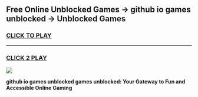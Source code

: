 
## Free Online Unblocked Games → github io games unblocked → Unblocked Games
<h3>
<a href="https://premium.freeplayer.one?title=github_io_games_unblocked&ref=21F">CLICK TO PLAY</a></h3>
<hr>

<h3>
<a href="https://premium.freeplayer.one?title=github_io_games_unblocked&ref=21F">CLICK 2 PLAY</a>
  
</h3>

<a href="https://premium.freeplayer.one?title=github_io_games_unblocked&ref=21F/"><img src="https://clearcache.store/games.png"></a>


**github io games unblocked games unblocked: Your Gateway to Fun and Accessible Online Gaming**
